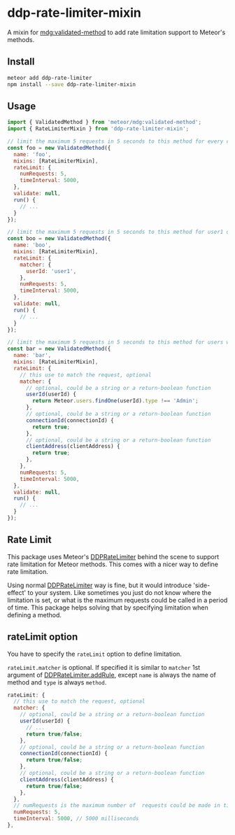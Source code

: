 # ddp-rate-limiter-mixin

A mixin for [mdg:validated-method](https://github.com/meteor/validated-method) to add rate limitation support to Meteor's methods.

## Install

```bash
meteor add ddp-rate-limiter
npm install --save ddp-rate-limiter-mixin
```

## Usage

```javascript
import { ValidatedMethod } from 'meteor/mdg:validated-method';
import { RateLimiterMixin } from 'ddp-rate-limiter-mixin';

// limit the maximum 5 requests in 5 seconds to this method for every clients
const foo = new ValidatedMethod({
  name: 'foo',
  mixins: [RateLimiterMixin],
  rateLimit: {
    numRequests: 5,
    timeInterval: 5000,
  },
  validate: null,
  run() {
    // ...
  }
});

// limit the maximum 5 requests in 5 seconds to this method for user1 only
const boo = new ValidatedMethod({
  name: 'boo',
  mixins: [RateLimiterMixin],
  rateLimit: {
    matcher: {
      userId: 'user1',
    },
    numRequests: 5,
    timeInterval: 5000,
  },
  validate: null,
  run() {
    // ...
  }
});

// limit the maximum 5 requests in 5 seconds to this method for users who are not `Admin`
const bar = new ValidatedMethod({
  name: 'bar',
  mixins: [RateLimiterMixin],
  rateLimit: {
    // this use to match the request, optional
    matcher: {
      // optional, could be a string or a return-boolean function
      userId(userId) {
        return Meteor.users.findOne(userId).type !== 'Admin';
      },
      // optional, could be a string or a return-boolean function
      connectionId(connectionId) {
        return true;
      },
      // optional, could be a string or a return-boolean function
      clientAddress(clientAddress) {
        return true;
      },
    },
    numRequests: 5,
    timeInterval: 5000,
  },
  validate: null,
  run() {
    // ...
  }
});
```

## Rate Limit

This package uses Meteor's [DDPRateLimiter](https://docs.meteor.com/api/methods.html#ddpratelimiter) behind the scene to support rate limitation for Meteor methods. This comes with a nicer way to define rate limitation.

Using normal [DDPRateLimiter](https://docs.meteor.com/api/methods.html#ddpratelimiter) way is fine, but it would introduce 'side-effect' to your system. Like sometimes you just do not know where the limitation is set, or what is the maximum requests could be called in a period of time. This package helps solving that by specifying limitation when defining a method.

## rateLimit option

You have to specify the `rateLimit` option to define limitation.

`rateLimit.matcher` is optional. If specified it is similar to `matcher` 1st argument of [DDPRateLimiter.addRule](https://docs.meteor.com/api/methods.html#DDPRateLimiter-addRule), except `name` is always the name of method and `type` is always `method`.

```javascript
rateLimit: {
  // this use to match the request, optional
  matcher: {
    // optional, could be a string or a return-boolean function
    userId(userId) {
      // ...
      return true/false;
    },
    // optional, could be a string or a return-boolean function
    connectionId(connectionId) {
      return true/false;
    },
    // optional, could be a string or a return-boolean function
    clientAddress(clientAddress) {
      return true/false;
    },
  },
  // numRequests is the maximum number of  requests could be made in timeInterval (milliseconds)
  numRequests: 5,
  timeInterval: 5000, // 5000 milliseconds
},
```

